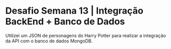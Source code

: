 # Desafio Semana 13 | Integração BackEnd + Banco de Dados


Utilizei um JSON de personagens do Harry Potter para realizar a integração da API com o banco de dados MongoDB.
